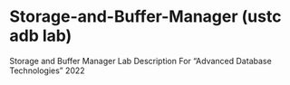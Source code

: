 # Storage-and-Buffer-Manager (ustc adb lab)
Storage and Buffer Manager
Lab Description
For “Advanced Database Technologies” 2022
